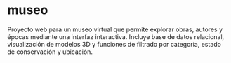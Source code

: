 # museo
Proyecto web para un museo virtual que permite explorar obras, autores y épocas mediante una interfaz interactiva. Incluye base de datos relacional, visualización de modelos 3D y funciones de filtrado por categoría, estado de conservación y ubicación.
